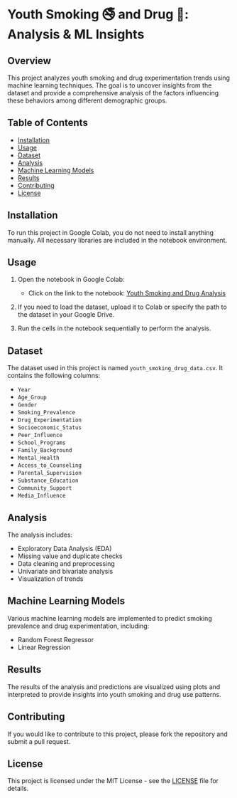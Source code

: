 # Youth Smoking 🚭 and Drug 💊: Analysis & ML Insights

## Overview

This project analyzes youth smoking and drug experimentation trends using machine learning techniques. The goal is to uncover insights from the dataset and provide a comprehensive analysis of the factors influencing these behaviors among different demographic groups.

## Table of Contents

- [Installation](#installation)
- [Usage](#usage)
- [Dataset](#dataset)
- [Analysis](#analysis)
- [Machine Learning Models](#machine-learning-models)
- [Results](#results)
- [Contributing](#contributing)
- [License](#license)

## Installation

To run this project in Google Colab, you do not need to install anything manually. All necessary libraries are included in the notebook environment.

## Usage

1. Open the notebook in Google Colab:
   - Click on the link to the notebook: [Youth Smoking and Drug Analysis](https://colab.research.google.com/github/yourusername/youth-smoking-drug-analysis/blob/main/YOUTH_SMOKING_AND_DRUG_ANALYSIS.ipynb)

2. If you need to load the dataset, upload it to Colab or specify the path to the dataset in your Google Drive.

3. Run the cells in the notebook sequentially to perform the analysis.

## Dataset

The dataset used in this project is named `youth_smoking_drug_data.csv`. It contains the following columns:

- `Year`
- `Age_Group`
- `Gender`
- `Smoking_Prevalence`
- `Drug_Experimentation`
- `Socioeconomic_Status`
- `Peer_Influence`
- `School_Programs`
- `Family_Background`
- `Mental_Health`
- `Access_to_Counseling`
- `Parental_Supervision`
- `Substance_Education`
- `Community_Support`
- `Media_Influence`

## Analysis

The analysis includes:

- Exploratory Data Analysis (EDA)
- Missing value and duplicate checks
- Data cleaning and preprocessing
- Univariate and bivariate analysis
- Visualization of trends

## Machine Learning Models

Various machine learning models are implemented to predict smoking prevalence and drug experimentation, including:

- Random Forest Regressor
- Linear Regression

## Results

The results of the analysis and predictions are visualized using plots and interpreted to provide insights into youth smoking and drug use patterns.

## Contributing

If you would like to contribute to this project, please fork the repository and submit a pull request. 

## License

This project is licensed under the MIT License - see the [LICENSE](LICENSE) file for details.
